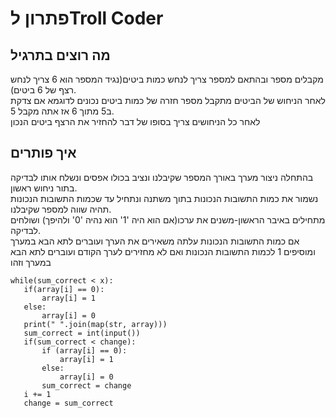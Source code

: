 # פתרון לTroll Coder
## מה רוצים בתרגיל
מקבלים מספר ובהתאם למספר צריך לנחש כמות ביטים(נגיד המספר הוא 6 צריך לנחש רצף של 6 ביטים).\
לאחר הניחוש של הביטים מתקבל מספר חזרה של כמות ביטים נכונים לדוגמא אם צדקת ב5 מתוך 6 אז אתה מקבל 5.\
לאחר כל הניחושים צריך בסופו של דבר להחזיר את הרצף ביטים הנכון
## איך פותרים
בהתחלה ניצור מערך באורך המספר שקיבלנו ונציב בכולו אפסים ונשלח אותו לבדיקה בתור ניחוש ראשון.\
נשמור את כמות התשובות הנכונות בתוך משתנה ונתחיל עד שכמות התשובות הנכונות תהיה שווה למספר שקיבלנו.\
מתחילים באיבר הראשון-משנים את ערכו(אם הוא היה '1' הוא נהיה '0' ולהיפך) ושולחים לבדיקה.\
אם כמות התשובות הנכונות עלתה משאירים את הערך ועוברים לתא הבא במערך ומוסיפים 1 לכמות התשובות הנכונות ואם לא מחזירים לערך הקודם ועוברים לתא הבא במערך וזהו
```
while(sum_correct < x):
   if(array[i] == 0):
       array[i] = 1
   else:
       array[i] = 0
   print(" ".join(map(str, array)))
   sum_correct = int(input())
   if(sum_correct < change):
       if (array[i] == 0):
           array[i] = 1
       else:
           array[i] = 0
       sum_correct = change
   i += 1
   change = sum_correct
```
